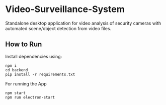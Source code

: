 # Video-Surveillance-System

Standalone desktop application for video analysis of security cameras with automated scene/object detection from video files.

## How to Run

Install dependencies using:

```
npm i
cd backend
pip install -r requirements.txt
```

For running the App
```
npm start
npm run electron-start
``` 